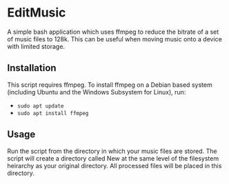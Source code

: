 # EditMusic

A simple bash application which uses ffmpeg to reduce the bitrate of a set of music files to 128k.
This can be useful when moving music onto a device with limited storage.

## Installation
This script requires ffmpeg.
To install ffmpeg on a Debian based system (including Ubuntu and the Windows Subsystem for Linux), run:
* `sudo apt update`
* `sudo apt install ffmpeg`

## Usage
Run the script from the directory in which your music files are stored.
The script will create a directory called New at the same level of the filesystem heirarchy as your original directory.
All processed files will be placed in this directory.
